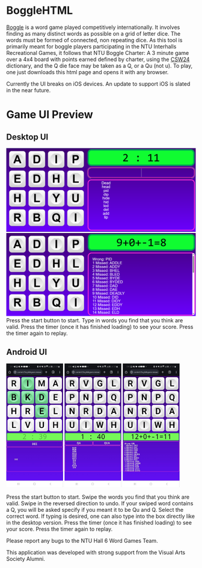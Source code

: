# BoggleHTML
[Boggle](https://en.wikipedia.org/wiki/Boggle) is a word game played competitively internationally. It involves finding as many distinct words as possible on a grid of letter dice. The words must be formed of connected, non repeating dice. As this tool is primarily meant for boggle players participating in the NTU Interhalls Recreational Games, it follows that NTU Boggle Charter: A 3 minute game over a 4x4 board with points earned defined by charter, using the [CSW24](https://www.cocoscrabble.org/news/new-csw24-lexicon) dictionary, and the Q die face may be taken as a Q, or a Qu (not u). To play, one just downloads this html page and opens it with any browser.

Currently the UI breaks on iOS devices. An update to support iOS is slated in the near future.

# Game UI Preview
## Desktop UI
![Desktop Game In Progress](./screenshots/Desktop%20UI%20(Solving).png)
![Desktop Game Complete](./screenshots/Desktop%20UI%20(Results).png)
Press the start button to start. Type in words you find that you think are valid. Press the timer (once it has finished loading) to see your score. Press the timer again to replay.

## Android UI
<p float=left>
  <img src="./screenshots/Mobile%20UI%20(Solving).jpg" width=30%/>
  <img src="./screenshots/Mobile%20UI%20(Q%20words).jpg" width=30%/>
  <img src="./screenshots/Mobile%20UI%20(Results).jpg" width=30%/>
</p>

Press the start button to start. Swipe the words you find that you think are valid. Swipe in the reversed direction to undo. If your swiped word contains a Q, you will be asked specify if you meant it to be Qu and Q. Select the correct word. If typing is desired, one can also type into the box directly like in the desktop version. Press the timer (once it has finished loading) to see your score. Press the timer again to replay.

Please report any bugs to the NTU Hall 6 Word Games Team.

This application was developed with strong support from the Visual Arts Society Alumni.
